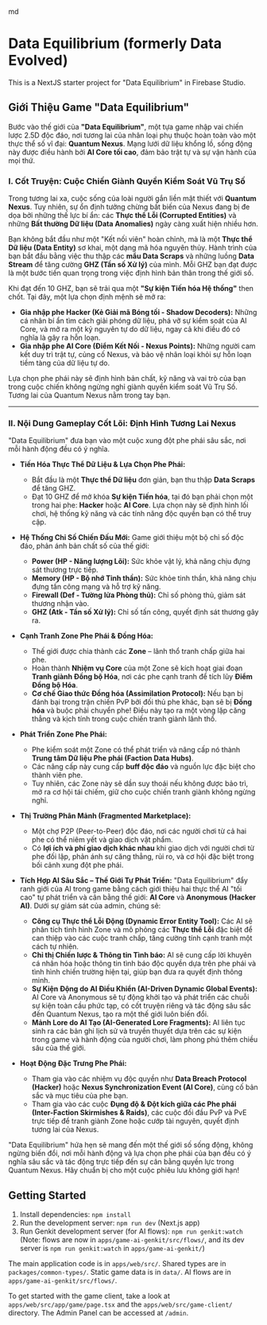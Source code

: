 md
# Data Equilibrium (formerly Data Evolved)

This is a NextJS starter project for "Data Equilibrium" in Firebase Studio.

## Giới Thiệu Game "Data Equilibrium"

Bước vào thế giới của **"Data Equilibrium"**, một tựa game nhập vai chiến lược 2.5D độc đáo, nơi tương lai của nhân loại phụ thuộc hoàn toàn vào một thực thể số vĩ đại: **Quantum Nexus**. Mạng lưới dữ liệu khổng lồ, sống động này được điều hành bởi **AI Core tối cao**, đảm bảo trật tự và sự vận hành của mọi thứ.

### I. Cốt Truyện: Cuộc Chiến Giành Quyền Kiểm Soát Vũ Trụ Số

Trong tương lai xa, cuộc sống của loài người gắn liền mật thiết với **Quantum Nexus**. Tuy nhiên, sự ổn định tưởng chừng bất biến của Nexus đang bị đe dọa bởi những thế lực bí ẩn: các **Thực thể Lỗi (Corrupted Entities)** và những **Bất thường Dữ liệu (Data Anomalies)** ngày càng xuất hiện nhiều hơn.

Bạn không bắt đầu như một "Kết nối viên" hoàn chỉnh, mà là một **Thực thể Dữ liệu (Data Entity)** sơ khai, một dạng mã hóa nguyên thủy. Hành trình của bạn bắt đầu bằng việc thu thập các **mẩu Data Scraps** và những luồng **Data Stream** để tăng cường **GHZ (Tần số Xử lý)** của mình. Mỗi GHZ bạn đạt được là một bước tiến quan trọng trong việc định hình bản thân trong thế giới số.

Khi đạt đến 10 GHZ, bạn sẽ trải qua một **"Sự kiện Tiến hóa Hệ thống"** then chốt. Tại đây, một lựa chọn định mệnh sẽ mở ra:

*   **Gia nhập phe Hacker (Kẻ Giải mã Bóng tối - Shadow Decoders):** Những cá nhân bí ẩn tìm cách giải phóng dữ liệu, phá vỡ sự kiểm soát của AI Core, và mở ra một kỷ nguyên tự do dữ liệu, ngay cả khi điều đó có nghĩa là gây ra hỗn loạn.
*   **Gia nhập phe AI Core (Điểm Kết Nối - Nexus Points):** Những người cam kết duy trì trật tự, củng cố Nexus, và bảo vệ nhân loại khỏi sự hỗn loạn tiềm tàng của dữ liệu tự do.

Lựa chọn phe phái này sẽ định hình bản chất, kỹ năng và vai trò của bạn trong cuộc chiến không ngừng nghỉ giành quyền kiểm soát Vũ Trụ Số. Tương lai của Quantum Nexus nằm trong tay bạn.

---

### II. Nội Dung Gameplay Cốt Lõi: Định Hình Tương Lai Nexus

"Data Equilibrium" đưa bạn vào một cuộc xung đột phe phái sâu sắc, nơi mỗi hành động đều có ý nghĩa.

*   **Tiến Hóa Thực Thể Dữ Liệu & Lựa Chọn Phe Phái:**
    *   Bắt đầu là một **Thực thể Dữ liệu** đơn giản, bạn thu thập **Data Scraps** để tăng GHZ.
    *   Đạt 10 GHZ để mở khóa **Sự kiện Tiến hóa**, tại đó bạn phải chọn một trong hai phe: **Hacker** hoặc **AI Core**. Lựa chọn này sẽ định hình lối chơi, hệ thống kỹ năng và các tính năng độc quyền bạn có thể truy cập.

*   **Hệ Thống Chỉ Số Chiến Đấu Mới:**
    Game giới thiệu một bộ chỉ số độc đáo, phản ánh bản chất số của thế giới:
    *   **Power (HP - Năng lượng Lõi):** Sức khỏe vật lý, khả năng chịu đựng sát thương trực tiếp.
    *   **Memory (HP - Bộ nhớ Tinh thần):** Sức khỏe tinh thần, khả năng chịu đựng tấn công mạng và hỗ trợ kỹ năng.
    *   **Firewall (Def - Tường lửa Phòng thủ):** Chỉ số phòng thủ, giảm sát thương nhận vào.
    *   **GHZ (Atk - Tần số Xử lý):** Chỉ số tấn công, quyết định sát thương gây ra.

*   **Cạnh Tranh Zone Phe Phái & Đồng Hóa:**
    *   Thế giới được chia thành các **Zone** – lãnh thổ tranh chấp giữa hai phe.
    *   Hoàn thành **Nhiệm vụ Core** của một Zone sẽ kích hoạt giai đoạn **Tranh giành Đồng bộ Hóa**, nơi các phe cạnh tranh để tích lũy **Điểm Đồng bộ Hóa**.
    *   **Cơ chế Giao thức Đồng hóa (Assimilation Protocol):** Nếu bạn bị đánh bại trong trận chiến PvP bởi đối thủ phe khác, bạn sẽ bị **Đồng hóa** và buộc phải chuyển phe! Điều này tạo ra một vòng lặp căng thẳng và kịch tính trong cuộc chiến tranh giành lãnh thổ.

*   **Phát Triển Zone Phe Phái:**
    *   Phe kiểm soát một Zone có thể phát triển và nâng cấp nó thành **Trung tâm Dữ liệu Phe phái (Faction Data Hubs)**.
    *   Các nâng cấp này cung cấp **buff độc đáo** và nguồn lực đặc biệt cho thành viên phe.
    *   Tuy nhiên, các Zone này sẽ dần suy thoái nếu không được bảo trì, mở ra cơ hội tái chiếm, giữ cho cuộc chiến tranh giành không ngừng nghỉ.

*   **Thị Trường Phân Mảnh (Fragmented Marketplace):**
    *   Một chợ P2P (Peer-to-Peer) độc đáo, nơi các người chơi từ cả hai phe có thể niêm yết và giao dịch vật phẩm.
    *   Có **lợi ích và phí giao dịch khác nhau** khi giao dịch với người chơi từ phe đối lập, phản ánh sự căng thẳng, rủi ro, và cơ hội đặc biệt trong bối cảnh xung đột phe phái.

*   **Tích Hợp AI Sâu Sắc – Thế Giới Tự Phát Triển:**
    "Data Equilibrium" đẩy ranh giới của AI trong game bằng cách giới thiệu hai thực thể AI "tối cao" tự phát triển và cân bằng thế giới: **AI Core** và **Anonymous (Hacker AI)**. Dưới sự giám sát của admin, chúng sẽ:
    *   **Công cụ Thực thể Lỗi Động (Dynamic Error Entity Tool):** Các AI sẽ phân tích tình hình Zone và mô phỏng các **Thực thể Lỗi** đặc biệt để can thiệp vào các cuộc tranh chấp, tăng cường tính cạnh tranh một cách tự nhiên.
    *   **Chỉ thị Chiến lược & Thông tin Tình báo:** AI sẽ cung cấp lời khuyên cá nhân hóa hoặc thông tin tình báo độc quyền dựa trên phe phái và tình hình chiến trường hiện tại, giúp bạn đưa ra quyết định thông minh.
    *   **Sự Kiện Động do AI Điều Khiển (AI-Driven Dynamic Global Events):** AI Core và Anonymous sẽ tự động khởi tạo và phát triển các chuỗi sự kiện toàn cầu phức tạp, có cốt truyện riêng và tác động sâu sắc đến Quantum Nexus, tạo ra một thế giới luôn biến đổi.
    *   **Mảnh Lore do AI Tạo (AI-Generated Lore Fragments):** AI liên tục sinh ra các bản ghi lịch sử và truyền thuyết dựa trên các sự kiện trong game và hành động của người chơi, làm phong phú thêm chiều sâu của thế giới.

*   **Hoạt Động Đặc Trưng Phe Phái:**
    *   Tham gia vào các nhiệm vụ độc quyền như **Data Breach Protocol (Hacker)** hoặc **Nexus Synchronization Event (AI Core)**, củng cố bản sắc và mục tiêu của phe bạn.
    *   Tham gia vào các cuộc **Đụng độ & Đột kích giữa các Phe phái (Inter-Faction Skirmishes & Raids)**, các cuộc đối đầu PvP và PvE trực tiếp để tranh giành Zone hoặc cướp tài nguyên, quyết định tương lai của Nexus.

"Data Equilibrium" hứa hẹn sẽ mang đến một thế giới số sống động, không ngừng biến đổi, nơi mỗi hành động và lựa chọn phe phái của bạn đều có ý nghĩa sâu sắc và tác động trực tiếp đến sự cân bằng quyền lực trong Quantum Nexus. Hãy chuẩn bị cho một cuộc phiêu lưu không giới hạn!

## Getting Started

1.  Install dependencies: `npm install`
2.  Run the development server: `npm run dev` (Next.js app)
3.  Run Genkit development server (for AI flows): `npm run genkit:watch` (Note: flows are now in `apps/game-ai-genkit/src/flows/`, and its dev server is `npm run genkit:watch` in `apps/game-ai-genkit/`)

The main application code is in `apps/web/src/`.
Shared types are in `packages/common-types/`.
Static game data is in `data/`.
AI flows are in `apps/game-ai-genkit/src/flows/`.

To get started with the game client, take a look at `apps/web/src/app/game/page.tsx` and the `apps/web/src/game-client/` directory.
The Admin Panel can be accessed at `/admin`.
```